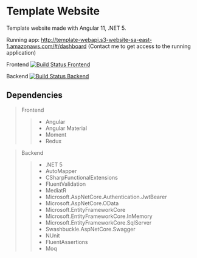 # Template Website
Template website made with Angular 11, .NET 5.

Running app: http://template-webapi.s3-website-sa-east-1.amazonaws.com/#/dashboard
(Contact me to get access to the running application)

Frontend [![Build Status Frontend](https://netoarthur.visualstudio.com/Pipelines%20Github/_apis/build/status/template-website-angular?branchName=master)](https://netoarthur.visualstudio.com/Pipelines%20Github/_build/latest?definitionId=8&branchName=master)

Backend [![Build Status Backend](https://netoarthur.visualstudio.com/Pipelines%20Github/_apis/build/status/template-website-dotnet?branchName=master)](https://netoarthur.visualstudio.com/Pipelines%20Github/_build/latest?definitionId=7&branchName=master)

## Dependencies
> Frontend
>> * Angular
>> * Angular Material
>> * Moment
>> * Redux

> Backend
>> * .NET 5
>> * AutoMapper
>> * CSharpFunctionalExtensions
>> * FluentValidation
>> * MediatR
>> * Microsoft.AspNetCore.Authentication.JwtBearer
>> * Microsoft.AspNetCore.OData
>> * Microsoft.EntityFrameworkCore
>> * Microsoft.EntityFrameworkCore.InMemory
>> * Microsoft.EntityFrameworkCore.SqlServer
>> * Swashbuckle.AspNetCore.Swagger
>> * NUnit
>> * FluentAssertions
>> * Moq
 
